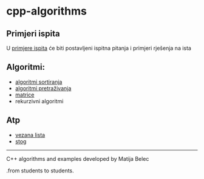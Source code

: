 # cpp-algorithms

## Primjeri ispita
U [primjere ispita](https://github.com/matijabelec/cpp-algorithms/tree/master/prog1-examples/exams) će biti postavljeni ispitna pitanja i primjeri rješenja na ista

## Algoritmi:
* [algoritmi sortiranja](https://github.com/matijabelec/cpp-algorithms/tree/master/sort)
* [algoritmi pretraživanja](https://github.com/matijabelec/cpp-algorithms/tree/master/search)
* [matrice](https://github.com/matijabelec/cpp-algorithms/tree/master/matrix)
* rekurzivni algoritmi

## Atp
* [vezana lista](https://github.com/matijabelec/cpp-algorithms/tree/master/atp/lists)
* [stog](https://github.com/matijabelec/cpp-algorithms/tree/master/atp/queue)

---
C++ algorithms and examples developed by Matija Belec

.from students to students.
